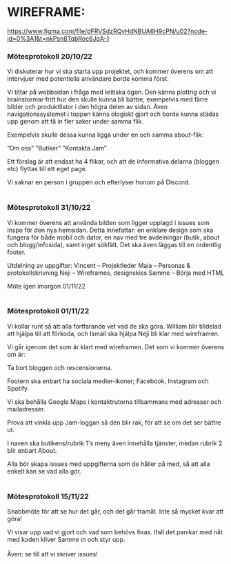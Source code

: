 # WIREFRAME:
https://www.figma.com/file/dFRVSdzRQvHdNBUA6H9cPN/u02?node-id=0%3A1&t=nkPsn8TqbRoc6JqA-1

### Mötesprotokoll 20/10/22

Vi diskuterar hur vi ska starta upp projektet, och kommer överens om att intervjuer med potentiella användare borde komma först.

Vi tittar på webbsidan i fråga med kritiska ögon. Den känns plottrig och vi brainstormar fritt hur den skulle kunna bli bättre, exempelvis med färre bilder och produktlistor i den högra delen av sidan. Även navigationssystemet i toppen känns ologiskt gjort och borde kunna städas upp genom att få in fler saker under samma flik.

Exempelvis skulle dessa kunna ligga under en och samma about-flik:

”Om oss” ”Butiker” ”Kontakta Jam”

Ett förslag är att endast ha 4 flikar, och att de informativa delarna (bloggen etc) flyttas till ett eget page.

Vi saknar en person i gruppen och efterlyser honom på Discord.
<br><br>


### Mötesprotokoll 31/10/22

Vi kommer överens att använda bilden som ligger upplagd i issues som inspo för den nya hemsidan. Detta innefattar: en enklare design som ska fungera för både mobil och dator, en nav med tre avdelningar (butik, about och blogg/infosida), samt inget sökfält. Det ska även läggas till en ordentlig footer.

Utdelning av uppgifter: Vincent – Projektleder Maia – Personas & protokollskrivning Neji – Wireframes, designskiss Samme – Börja med HTML

Möte igen imorgon 01/11/22
<br><br>


### Mötesprotokoll 01/11/22

Vi kollar runt så att alla fortfarande vet vad de ska göra. William blir tilldelad att hjälpa till att förkoda, och Ismail ska hjälpa Neji bli klar med wireframen.

Vi går igenom det som är klart med wireframen. Det som vi kommer överens om är:


Ta bort bloggen och rescensionerna.

Footern ska enbart ha sociala medier-ikoner; Facebook, Instagram och Spotify.

Vi ska behålla Google Maps i kontaktrutorna tillsammans med adresser och mailadresser.

Prova att vinkla upp Jam-loggan så den blir rak, för att se om det ser bättre ut.

I naven ska butikens/rubrik 1's meny även innehålla tjänster, medan rubrik 2 blir enbart About.

Alla bör skapa issues med uppgifterna som de håller på med, så att alla enkelt kan se vad alla gör.
<br><br>


### Mötesprotokoll 15/11/22
Snabbmöte för att se hur det går, och det går framåt. Inte så mycket kvar att göra! 

Vi visar upp vad vi gjort och vad som behövs fixas. Ifall det panikar med nåt med koden kliver Samme in och styr upp.<br><br> 
Även: se till att vi skriver issues!
<br><br>
